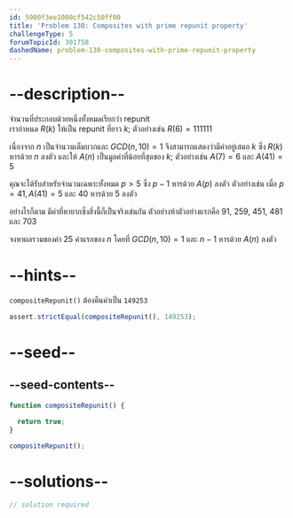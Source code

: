 ```yaml
---
id: 5900f3ee1000cf542c50ff00
title: 'Problem 130: Composites with prime repunit property'
challengeType: 5
forumTopicId: 301758
dashedName: problem-130-composites-with-prime-repunit-property
---
```


# --description--

จำนวนที่ประกอบด้วยหนึ่งทั้งหมดเรียกว่า repunit  
เรากำหนด $R(k)$ ให้เป็น repunit ที่ยาว $k$; ตัวอย่างเช่น $R(6) = 111111$

เนื่องจาก $n$ เป็นจำนวนเต็มบวกและ $GCD(n, 10) = 1$ จึงสามารถแสดงว่ามีค่าอยู่เสมอ $k$ ซึ่ง $R(k)$ หารด้วย $n$ ลงตัว และให้ $A(n)$ เป็นมูลค่าที่น้อยที่สุดของ $k$; ตัวอย่างเช่น $A(7) = 6$ และ $A(41) = 5$

คุณจะได้รับสำหรับจำนวนเฉพาะทั้งหมด $p > 5$ ซึ่ง $p − 1$ หารด้วย $A(p)$ ลงตัว ตัวอย่างเช่น เมื่อ $p = 41, A(41) = 5$ และ 40 หารด้วย 5 ลงตัว

อย่างไรก็ตาม มีค่าที่หายากซึ่งสิ่งนี้ก็เป็นจริงเช่นกัน ตัวอย่างห้าตัวอย่างแรกคือ 91, 259, 451, 481 และ 703

จงหาผลรวมของค่า 25 ค่าแรกของ $n$ โดยที่ $GCD(n, 10) = 1$ และ $n − 1$ หารด้วย $A(n)$ ลงตัว

# --hints--

`compositeRepunit()` ต้องคืนค่าเป็น `149253`

```js
assert.strictEqual(compositeRepunit(), 149253);
```

# --seed--

## --seed-contents--

```js
function compositeRepunit() {

  return true;
}

compositeRepunit();
```

# --solutions--

```js
// solution required
```
